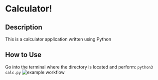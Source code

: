# Calculator!

## Description
This is a calculator application written using Python

## How to Use
Go into the terminal where the directory is located and perform:
`
python3 calc.py
`
![example workflow](https://github.com/pablo-cs/calculator/.github/workflows/.yml/badge.svg)